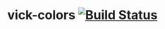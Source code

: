 # vick-colors [![Build Status](https://travis-ci.org/czipperz/vick-colors.svg?branch=master)](https://travis-ci.org/czipperz/vick-colors)
